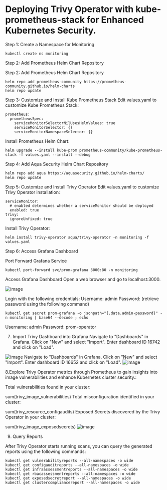 # Deploying Trivy Operator with kube-prometheus-stack for Enhanced Kubernetes Security.

Step 1: Create a Namespace for Monitoring
```
kubectl create ns monitoring
```

Step 2: Add Prometheus Helm Chart Repository


Step 2: Add Prometheus Helm Chart Repository
```
helm repo add prometheus-community https://prometheus-community.github.io/helm-charts
helm repo update
```

Step 3: Customize and Install Kube Prometheus Stack
Edit values.yaml to customize Kube Prometheus Stack:
```
prometheus:
  prometheusSpec:
    serviceMonitorSelectorNilUsesHelmValues: true
    serviceMonitorSelector: {}
    serviceMonitorNamespaceSelector: {}
```

Install Prometheus Helm Chart:

```
helm upgrade --install kube-prom prometheus-community/kube-prometheus-stack -f values.yaml --install --debug 
```
Step 4: Add Aqua Security Helm Chart Repository

```
helm repo add aqua https://aquasecurity.github.io/helm-charts/
helm repo update
```

Step 5: Customize and Install Trivy Operator
Edit values.yaml to customize Trivy Operator installation:
```
serviceMonitor:
  # enabled determines whether a serviceMonitor should be deployed
  enabled: true
trivy:
  ignoreUnfixed: true
```

Install Trivy Operator:

```
helm install trivy-operator aqua/trivy-operator -n monitoring -f values.yaml
```
Step 6: Access Grafana Dashboard

Port Forward Grafana Service
```
kubectl port-forward svc/prom-grafana 3000:80 -n monitoring
```
Access Grafana Dashboard
Open a web browser and go to localhost:3000.

![image](https://github.com/vijaybiradar/Trivy-Operator-in-Kubernetes-Cluster./assets/38376802/6c9bcae2-a693-4e83-b02b-6e84cdc11dba)

Login with the following credentials:
Username: admin
Password: (retrieve password using the following command)
```
kubectl get secret prom-grafana -o jsonpath="{.data.admin-password}" -n monitoring | base64 --decode ; echo
```
Username: admin
Password: prom-operator


7. Import Trivy Dashboard into Grafana
Navigate to "Dashboards" in Grafana.
Click on "New" and select "Import".
Enter dashboard ID 16742 and click on "Load".

![image](https://github.com/vijaybiradar/Trivy-Operator-in-Kubernetes-Cluster./assets/38376802/68f13f6d-2ff2-4703-a019-f2e4dee9e937)
Navigate to "Dashboards" in Grafana.
Click on "New" and select "Import".
Enter dashboard ID 16652 and click on "Load".
![image](https://github.com/vijaybiradar/Trivy-Operator-in-Kubernetes-Cluster./assets/38376802/fbed4ebe-9da8-4e4b-ba0d-6f3cc4c4ba27)



8.Explore Trivy Operator metrics through Prometheus to gain insights into image vulnerabilities and enhance Kubernetes cluster security.:

Total vulnerabilities found in your cluster:

sum(trivy_image_vulnerabilities)
Total misconfiguration identified in your cluster:

sum(trivy_resource_configaudits)
Exposed Secrets discovered by the Trivy Operator in your cluster:

sum(trivy_image_exposedsecrets)
![image](https://github.com/vijaybiradar/Trivy-Operator-in-Kubernetes-Cluster./assets/38376802/3839d47a-ff87-4550-b661-c289a26ddc44)




9. Query Reports

After Trivy Operator starts running scans, you can query the generated reports using the following commands:

```
kubectl get vulnerabilityreports --all-namespaces -o wide
kubectl get configauditreports --all-namespaces -o wide
kubectl get infraassessmentreports --all-namespaces -o wide
kubectl get rbacassessmentreports --all-namespaces -o wide
kubectl get exposedsecretreport --all-namespaces -o wide
kubectl get clustercompliancereport --all-namespaces -o wide
```
